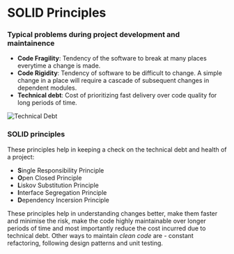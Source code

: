 # SOLID Principles
### Typical problems during project development and maintainence
* **Code Fragility**: Tendency of the software to break at many places everytime a change is made.
* **Code Rigidity**: Tendency of software to be difficult to change. A simple change in a place will require a cascade of subsequent changes in dependent modules.
* **Technical debt**: Cost of prioritizing fast delivery over code quality for long periods of time.

![Technical Debt](https://www.oreilly.com/library/view/the-agile-samurai/9781680500066/images/execution/refactoring/technicalDebt.jpg?raw=true)

### SOLID principles
These principles help in keeping a check on the technical debt and health of a project:
* **S**ingle Responsibility Principle
* **O**pen Closed Principle
* **L**iskov Substitution Principle
* **I**nterface Segregation Principle
* **D**ependency Incersion Principle

These principles help in understanding changes better, make them faster and minimise the risk, make the code highly maintainable over longer periods of time and most importantly reduce the cost incurred due to technical debt. Other ways to maintain *clean code* are - constant refactoring, following design patterns and unit testing.